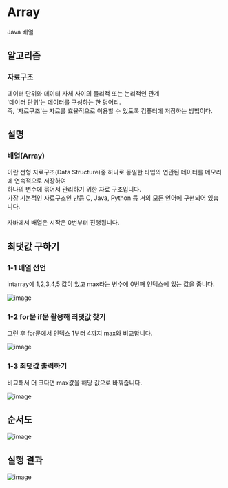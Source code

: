 # Array<br>
Java 배열<br>
## 알고리즘<br>
### 자료구조<br>
데이터 단위와 데이터 자체 사이의 물리적 또는 논리적인 관계<br>
'데이터 단위'는 데이터를 구성하는 한 덩어리.<br>
즉, '자료구조'는 자료를 효율적으로 이용할 수 있도록 컴퓨터에 저장하는 방법이다.<br>
## 설명<br>
### 배열(Array)<br>
이란 선형 자료구조(Data Structure)중 하나로 동일한 타입의 연관된 데이터를 메모리에 연속적으로 저장하여<br>
하나의 변수에 묶어서 관리하기 위한 자료 구조입니다.<br>
가장 기본적인 자료구조인 만큼 C, Java, Python 등 거의 모든 언어에 구현되어 있습니다.<br><br>
자바에서 배열은 시작은 0번부터 진행됩니다.<br>
## 최댓값 구하기<br>
### 1-1 배열 선언<br>
intarray에 1,2,3,4,5 값이 있고 max라는 변수에 0번째 인덱스에 있는 값을 줍니다.<br>

![image](https://user-images.githubusercontent.com/126844692/224602564-369744d2-cbc2-42f0-a8ad-d4acc5aaa7a0.png)<br>
### 1-2 for문 if문 활용해 최댓값 찾기<br>
그런 후 for문에서 인덱스 1부터 4까지 max와 비교합니다.<br>

![image](https://user-images.githubusercontent.com/126844692/224602651-5edba391-0418-4aad-a773-f0c0fdbb5728.png)<br>
### 1-3 최댓값 출력하기<br>
비교해서 더 크다면 max값을 해당 값으로 바꿔줍니다.<br>

![image](https://user-images.githubusercontent.com/126844692/224602736-4ca60272-7fd9-4e20-97ed-6b9e8fe398e9.png)<br>
## 순서도<br>
![image](https://user-images.githubusercontent.com/126844692/224601423-d3339f72-1bab-48fd-8e0e-0a359b0e50c2.png)<br>
## 실행 결과<br>
![image](https://user-images.githubusercontent.com/126844692/224603613-589e15ef-5070-4119-8d92-1bd408137b9e.png)<br>
